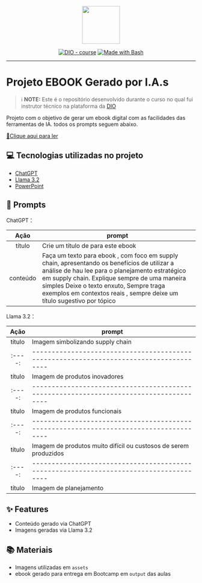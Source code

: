 <p align="center">
    <img width="100" src=".github/assets/banner.png">
</p>


<p align="center">
<a href="https://dio.me/"><img src="https://img.shields.io/badge/DIO-Course-28DA77?logo=youtube" alt="DIO - course"></a>
<a href="https://www.gnu.org/software/bash/" title="Go to Bash homepage"><img src="https://img.shields.io/badge/Prompt-Project-blue?logo=gnu-bash&amp;logoColor=white" alt="Made with Bash"></a></p>

-------


# Projeto EBOOK Gerado por I.A.s


 > ℹ️ **NOTE:** Este é o repositório desenvolvido durante o curso no qual fui instrutor técnico na plataforma da [DIO](https://dio.me)

Projeto com o objetivo de gerar um ebook digital com as facilidades das ferramentas de IA. todos os prompts
seguem abaixo.

<a href="https://github.com/andersonpelegrino/prompts-recipe-to-create-a-ebook/blob/main/output/Ebook%20-%20Supply%20Chain.pdf" title="View PDF now"> 📕Clique aqui para ler</a>

## 💻 Tecnologias utilizadas no projeto

- [ChatGPT](https://chat.openai.com/) 
- [Llama 3.2](https://www.llama.com/)
- [PowerPoint](https://www.microsoft.com/en/microsoft-365/powerpoint)

## 🧠 Prompts


ChatGPT：

|   Ação   | prompt                                                                                                                                                                                                                                                                         |
| :------: | ------------------------------------------------------------------------------------------------------------------------------------------------------------------------------------------------------------------------------------------------------------------------------ |
|  título  | Crie um título de para este ebook                                                        |
| conteúdo | Faça um texto para ebook , com foco em supply chain, apresentando os benefícios de utilizar a análise de hau lee para o planejamento estratégico em supply chain. Explique sempre de uma maneira simples Deixe o texto enxuto, Sempre traga exemplos em contextos reais , sempre deixe um título sugestivo por tópico |


Llama 3.2：

|  Ação  | prompt                                                                                 |
| :----: | -------------------------------------------------------------------------------------- |
| título | Imagem simbolizando supply chain |
| :----: | -------------------------------------------------------------------------------------- |
| título | Imagem de produtos inovadores|
| :----: | -------------------------------------------------------------------------------------- |
| título | Imagem de produtos funcionais|
| :----: | -------------------------------------------------------------------------------------- |
| título | Imagem de produtos muito difícil ou custosos de serem produzidos|
| :----: | -------------------------------------------------------------------------------------- |
| título | Imagem de planejamento|

## ✨ Features

- Conteúdo gerado via ChatGPT
- Imagens geradas via Llama 3.2

## 📚 Materiais

- Imagens utilizadas em `assets`
- ebook gerado para entrega em Bootcamp em `output` das aulas

